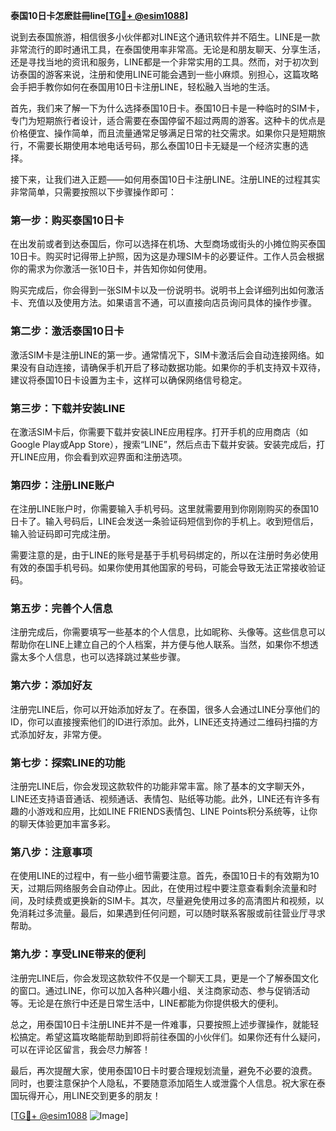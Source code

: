 **泰国10日卡怎麽註冊line[[TG💪+ @esim1088](https://t.me/s/esim1088)]**

说到去泰国旅游，相信很多小伙伴都对LINE这个通讯软件并不陌生。LINE是一款非常流行的即时通讯工具，在泰国使用率非常高。无论是和朋友聊天、分享生活，还是寻找当地的资讯和服务，LINE都是一个非常实用的工具。然而，对于初次到访泰国的游客来说，注册和使用LINE可能会遇到一些小麻烦。别担心，这篇攻略会手把手教你如何在泰国用10日卡注册LINE，轻松融入当地的生活。

首先，我们来了解一下为什么选择泰国10日卡。泰国10日卡是一种临时的SIM卡，专门为短期旅行者设计，适合需要在泰国停留不超过两周的游客。这种卡的优点是价格便宜、操作简单，而且流量通常足够满足日常的社交需求。如果你只是短期旅行，不需要长期使用本地电话号码，那么泰国10日卡无疑是一个经济实惠的选择。

接下来，让我们进入正题——如何用泰国10日卡注册LINE。注册LINE的过程其实非常简单，只需要按照以下步骤操作即可：

### **第一步：购买泰国10日卡**
在出发前或者到达泰国后，你可以选择在机场、大型商场或街头的小摊位购买泰国10日卡。购买时记得带上护照，因为这是办理SIM卡的必要证件。工作人员会根据你的需求为你激活一张10日卡，并告知你如何使用。

购买完成后，你会得到一张SIM卡以及一份说明书。说明书上会详细列出如何激活卡、充值以及使用方法。如果语言不通，可以直接向店员询问具体的操作步骤。

### **第二步：激活泰国10日卡**
激活SIM卡是注册LINE的第一步。通常情况下，SIM卡激活后会自动连接网络。如果没有自动连接，请确保手机开启了移动数据功能。如果你的手机支持双卡双待，建议将泰国10日卡设置为主卡，这样可以确保网络信号稳定。

### **第三步：下载并安装LINE**
在激活SIM卡后，你需要下载并安装LINE应用程序。打开手机的应用商店（如Google Play或App Store），搜索“LINE”，然后点击下载并安装。安装完成后，打开LINE应用，你会看到欢迎界面和注册选项。

### **第四步：注册LINE账户**
在注册LINE账户时，你需要输入手机号码。这里就需要用到你刚刚购买的泰国10日卡了。输入号码后，LINE会发送一条验证码短信到你的手机上。收到短信后，输入验证码即可完成注册。

需要注意的是，由于LINE的账号是基于手机号码绑定的，所以在注册时务必使用有效的泰国手机号码。如果你使用其他国家的号码，可能会导致无法正常接收验证码。

### **第五步：完善个人信息**
注册完成后，你需要填写一些基本的个人信息，比如昵称、头像等。这些信息可以帮助你在LINE上建立自己的个人档案，并方便与他人联系。当然，如果你不想透露太多个人信息，也可以选择跳过某些步骤。

### **第六步：添加好友**
注册完LINE后，你可以开始添加好友了。在泰国，很多人会通过LINE分享他们的ID，你可以直接搜索他们的ID进行添加。此外，LINE还支持通过二维码扫描的方式添加好友，非常方便。

### **第七步：探索LINE的功能**
注册完LINE后，你会发现这款软件的功能非常丰富。除了基本的文字聊天外，LINE还支持语音通话、视频通话、表情包、贴纸等功能。此外，LINE还有许多有趣的小游戏和应用，比如LINE FRIENDS表情包、LINE Points积分系统等，让你的聊天体验更加丰富多彩。

### **第八步：注意事项**
在使用LINE的过程中，有一些小细节需要注意。首先，泰国10日卡的有效期为10天，过期后网络服务会自动停止。因此，在使用过程中要注意查看剩余流量和时间，及时续费或更换新的SIM卡。其次，尽量避免使用过多的高清图片和视频，以免消耗过多流量。最后，如果遇到任何问题，可以随时联系客服或前往营业厅寻求帮助。

### **第九步：享受LINE带来的便利**
注册完LINE后，你会发现这款软件不仅是一个聊天工具，更是一个了解泰国文化的窗口。通过LINE，你可以加入各种兴趣小组、关注商家动态、参与促销活动等。无论是在旅行中还是日常生活中，LINE都能为你提供极大的便利。

总之，用泰国10日卡注册LINE并不是一件难事，只要按照上述步骤操作，就能轻松搞定。希望这篇攻略能帮助到即将前往泰国的小伙伴们。如果你还有什么疑问，可以在评论区留言，我会尽力解答！

最后，再次提醒大家，使用泰国10日卡时要合理规划流量，避免不必要的浪费。同时，也要注意保护个人隐私，不要随意添加陌生人或泄露个人信息。祝大家在泰国玩得开心，用LINE交到更多的朋友！

[[TG💪+ @esim1088](https://t.me/s/esim1088) ![Image](https://i.postimg.cc/4NQfJmqS/Snipaste-2025-05-13-00-14-12.png)]